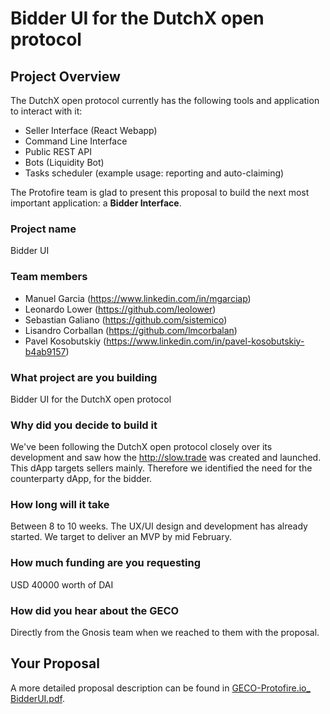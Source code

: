 # Bidder UI for the DutchX open protocol

## Project Overview
The DutchX open protocol currently has the following tools and application to interact with it:
- Seller Interface (React Webapp)
- Command Line Interface
- Public REST API
- Bots (Liquidity Bot)
- Tasks scheduler (example usage: reporting and auto-claiming)


The Protofire team is glad to present this proposal to build the next most important application: a **Bidder Interface**. 


### Project name
Bidder UI

### Team members
- Manuel Garcia (https://www.linkedin.com/in/mgarciap)
- Leonardo Lower (https://github.com/leolower)
- Sebastian Galiano (https://github.com/sistemico)
- Lisandro Corballan (https://github.com/lmcorbalan)
- Pavel Kosobutskiy (https://www.linkedin.com/in/pavel-kosobutskiy-b4ab9157)

### What project are you building
Bidder UI for the DutchX open protocol

### Why did you decide to build it
We've been following the DutchX open protocol closely over its development and saw how the http://slow.trade was created and launched. This dApp targets sellers mainly. Therefore we identified the need for the counterparty dApp, for the bidder.

### How long will it take
Between 8 to 10 weeks. The UX/UI design and development has already started. We target to deliver an MVP by mid February.


### How much funding are you requesting
USD 40000 worth of DAI

### How did you hear about the GECO
Directly from the Gnosis team when we reached to them with the proposal.

## Your Proposal
A more detailed proposal description can be found in [GECO-Protofire.io_ BidderUI.pdf](./GECO-Protofire.io_BidderUI.pdf).